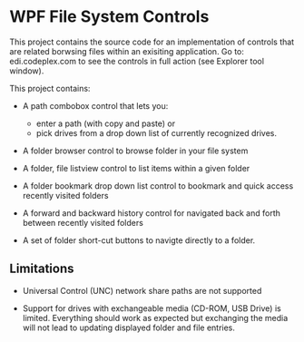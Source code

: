 # WPF File System Controls #

This project contains the source code for an implementation of controls that are related
borwsing files within an exisiting application. Go to: edi.codeplex.com to see the controls
in full action (see Explorer tool window).

This project contains:

  - A path combobox control that lets you:
    - enter a path (with copy and paste) or
    - pick drives from a drop down list of currently recognized drives.

  - A folder browser control to browse folder in your file system
  - A folder, file listview control to list items within a given folder

  - A folder bookmark drop down list control to bookmark and quick access recently visited folders
  - A forward and backward history control for navigated back and forth between recently visited folders
  - A set of folder short-cut buttons to navigte directly to a folder.

## Limitations ##

  - Universal Control (UNC) network share paths are not supported

  - Support for drives with exchangeable media (CD-ROM, USB Drive) is limited. Everything should work as expected but exchanging the media will not lead to updating displayed folder and file entries.
